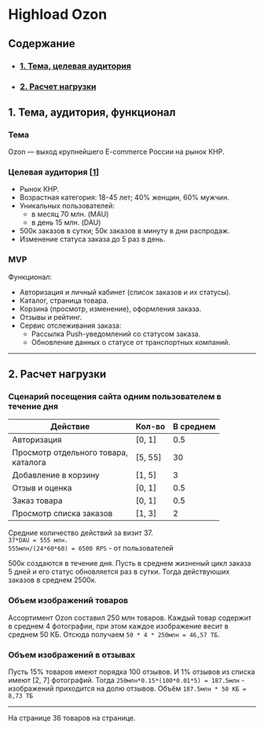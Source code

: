 # Highload Ozon

## Содержание
* ### [1. Тема, целевая аудитория](#1)
 * ### [2. Расчет нагрузки](#2)

## 1. Тема, аудитория, функционал <a name="1"></a>

### Тема
Ozon — выход крупнейшего E-commerce России на рынок КНР.  
### Целевая аудитория  \[[1]( https://ozon.tech/)]
- Рынок КНР.
- Возрастная категория: 18-45 лет; 40% женщин, 60% мужчин.
- Уникальных пользователей:
	-  в месяц 70 млн. (MAU)
	-  в день 15 млн. (DAU)
- 500к заказов в сутки; 50к заказов в минуту в дни распродаж.
- Изменение статуса заказа до 5 раз в день.


### MVP
Функционал:
- Авторизация и личный кабинет (список заказов и их статусы).
- Каталог, страница товара.
- Корзина (просмотр, изменение), оформления заказа.
- Отзывы и рейтинг.
- Cервис отслеживания заказа:
	- Рассылка Push-уведомлений со статусом заказа.
	- Обновление данных о статусе от транспортных компаний.
---

## 2. Расчет нагрузки <a name="2"></a>
### Сценарий посещения сайта одним пользователем в течение дня

| Действие | Кол-во | В среднем |
| ---- | ---- | ---- |
| Авторизация | [0, 1]  | 0.5 |
| Просмотр отдельного товара,<br>каталога | [5, 55] | 30 |
| Добавление в корзину | [1, 5] | 3 |
| Отзыв и оценка | [0, 1] | 0.5 |
| Заказ товара | [0, 1] | 0.5 |
| Просмотр списка заказов | [1, 3] | 2 |

Средние количество действий за визит 37.
<br>
`37*DAU = 555 млн.`<br>
`555млн/(24*60*60) = 6500 RPS` - от пользователей

500к создаются в течение дня. Пусть в среднем жизненый цикл заказа 5 дней и его статус обновляется раз в сутки. Тогда действуюших заказов в среднем 2500к. 


### Объем изображений товаров
Ассортимент Ozon составил 250 млн товаров. Каждый товар содержит в среднем 4 фотографии, при этом каждое изображение весит в среднем 50 КБ. Отсюда получаем `50 * 4 * 250млн = 46,57 TБ`.

### Объем изображений в отзывах

Пусть 15% товаров имеют порядка 100 отзывов. И 1% отзывов из списка имеют [2, 7] фотографий. Тогда `250млн*0.15*(100*0.01*5) = 187.5млн` - изображений приходится на долю отзывов. Объём `187.5млн * 50 КБ = 8,73 ТБ`

---

На странице 36 товаров на странице.